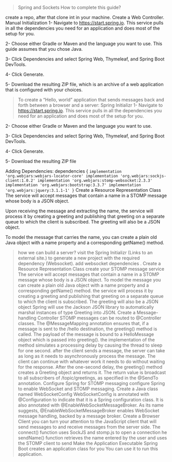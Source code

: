 > Spring and Sockets
How to complete this guide?

create a repo, after that clone int in your machine.
Create a Web Controller.
Manual Initialization
1- Navigate to https://start.spring.io. This service pulls in all the dependencies you need for an application and does most of the setup for you.

2- Choose either Gradle or Maven and the language you want to use. This guide assumes that you chose Java.

3- Click Dependencies and select Spring Web, Thymeleaf, and Spring Boot DevTools.

4- Click Generate.

5- Download the resulting ZIP file, which is an archive of a web application that is configured with your choices.


> To create a “Hello, world” application that sends messages back and forth between a browser and a server:
Spring Initializr
1- Navigate to https://start.spring.io. This service pulls in all the dependencies you need for an application and does most of the setup for you.

2- Choose either Gradle or Maven and the language you want to use.

3- Click Dependencies and select Spring Web, Thymeleaf, and Spring Boot DevTools.

4- Click Generate.

5- Download the resulting ZIP file

Adding Dependencies:
dependencies {
`implementation 'org.webjars:webjars-locator-core'
implementation 'org.webjars:sockjs-client:1.0.2'
implementation 'org.webjars:stomp-websocket:2.3.3'
implementation 'org.webjars:bootstrap:3.3.7'
implementation 'org.webjars:jquery:3.1.1-1'
}`
Create a Resource Representation Class
The service will accept messages that contain a name in a STOMP message whose body is a JSON object.

Upon receiving the message and extracting the name, the service will process it by creating a greeting and publishing that greeting on a separate queue to which the client is subscribed. The greeting will also be a JSON object.

To model the message that carries the name, you can create a plain old Java object with a name property and a corresponding getName() method.

> how we can build a server?
> visit the Spring Initializr (Links to an external site.) to generate a new project with the required dependency (Websocket).
add websocket dependencies .
Create a Resource Representation Class
create your STOMP message service
The service will accept messages that contain a name in a STOMP message whose body is a JSON object.
To model the message you can create a plain old Java object with a name property and a corresponding getName() method.
the service will process it by creating a greeting and publishing that greeting on a separate queue to which the client is subscribed.
The greeting will also be a JSON object
Spring will use the Jackson JSON library to automatically marshal instances of type Greeting into JSON.
Create a Message-handling Controller
STOMP messages can be routed to @Controller classes.
The @MessageMapping annotation ensures that, if a message is sent to the /hello destination, the greeting() method is called.
The payload of the message is bound to a HelloMessage object which is passed into greeting().
the implementation of the method simulates a processing delay by causing the thread to sleep for one second.
after the client sends a message, the server can take as long as it needs to asynchronously process the message.
The client can continue with whatever work it needs to do without waiting for the response.
After the one-second delay, the greeting() method creates a Greeting object and returns it.
The return value is broadcast to all subscribers of /topic/greetings, as specified in the @SendTo annotation.
Configure Spring for STOMP messaging
configure Spring to enable WebSocket and STOMP messaging.
Create a Java class named WebSocketConfig
WebSocketConfig is annotated with @Configuration to indicate that it is a Spring configuration class.
It is also annotated with @EnableWebSocketMessageBroker. As its name suggests, @EnableWebSocketMessageBroker enables WebSocket message handling, backed by a message broker.
Create a Browser Client
you can turn your attention to the JavaScript client that will send messages to and receive messages from the server side.
The connect() function uses SockJS and stomp.js to open a connection
he sendName() function retrieves the name entered by the user and uses the STOMP client to send
Make the Application Executable
Spring Boot creates an application class for you
You can use it to run this application.